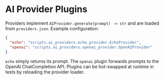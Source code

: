 # AI Provider Plugins

Providers implement `AIProvider.generate(prompt) -> str` and are loaded from
`providers.json`. Example configuration:

```json
{
  "echo": "scripts.ai_providers.echo_provider.EchoProvider",
  "openai": "scripts.ai_providers.openai_provider.OpenAIProvider"
}
```

`echo` simply returns its prompt. The `openai` plugin forwards prompts to the
OpenAI ChatCompletion API. Plugins can be hot-swapped at runtime in tests by
reloading the provider loader.
